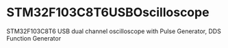 # STM32F103C8T6USBOscilloscope
STM32F103C8T6 USB dual channel oscilloscope with Pulse Generator, DDS Function Generator
